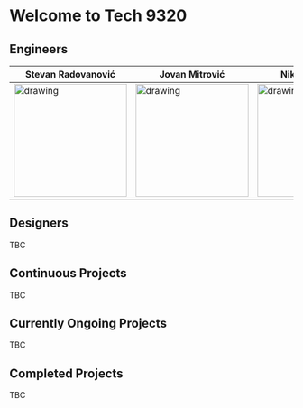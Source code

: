 # Welcome to Tech 9320

## Engineers

| Stevan Radovanović  | Jovan Mitrović  | Nikola Petrović  |   |   |
|---|---|---|---|---|
| <img src="https://avatars.githubusercontent.com/u/107929243?v=4" alt="drawing" width="200"/> | <img src="https://avatars.githubusercontent.com/u/79802504?v=4" alt="drawing" width="200"/>  | <img src="https://avatars.githubusercontent.com/u/78090394?v=4" alt="drawing" width="200"/>  |   |   |

## Designers

TBC

## Continuous Projects

TBC

## Currently Ongoing Projects

TBC

## Completed Projects

TBC




